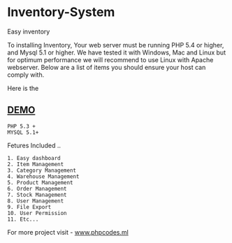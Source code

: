 # Inventory-System
Easy inventory

To installing Inventory, Your web server must be running PHP 5.4 or higher, and Mysql 5.1 or higher. We have tested it with Windows, Mac and Linux but for optimum performance we will recommend to use Linux with Apache webserver. Below are a list of items you should ensure your host can comply with. 

Here is the <a href="http://www.phpcodes.ml/2018/05/inventory-manager-codeigniter.html"><h2><strong>DEMO </strong></h2></a>

    PHP 5.3 +
    MYSQL 5.1+

Fetures Included ..

    1. Easy dashboard
    2. Item Management
    3. Category Management
    4. Warehouse Management
    5. Product Management
    6. Order Management
    7. Stock Management
    8. User Management
    9. File Export
    10. User Permission
    11. Etc...

For more project visit - www.phpcodes.ml 

